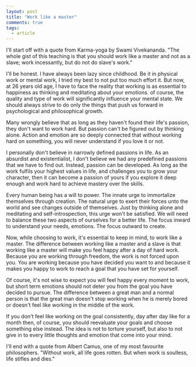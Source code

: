 ```yaml
---
layout: post
title: "Work like a master"
comments: true
tags:
  - article
---
```


I'll start off with a quote from Karma-yoga by Swami Vivekananda.
"The whole gist of this teaching is that you should work like a master and not as a slave; work incessantly, but do not do slave's work."

I'll be honest. I have always been lazy since childhood. Be it in physical work or mental work, I tried my best to not put too much effort it. But now, at 26 years old age, I have to face the reality that working is as essential to happiness as thinking and meditating about your emotions. of course, the quality and type of work will significantly influence your mental state. We should always strive to do only the things that push us forward in psychological and philosophical growth.

Many wrongly believe that as long as they haven't found their life's passion, they don't want to work hard. But passion can't be figured out by thinking alone. Action and emotion are so deeply connected that without working hard on something, you will never understand if you love it or not.

I personally don't believe in narrowly defined passions in life. As an absurdist and existentialist, I don't believe we had any predefined passions that we have to find out. Instead, passion can be developed. As long as the work fulfils your highest values in life, and challenges you to grow your character, then it can become a passion of yours if you explore it deep enough and work hard to achieve mastery over the skills.

Every human being has a will to power. The innate urge to immortalize themselves through creation. The natural urge to exert their forces unto the world and see changes outside of themselves. Just by thinking alone and meditating and self-introspection, this urge won't be satisfied. We will need to balance these two aspects of ourselves for a better life. The focus inward to understand your needs, emotions. The focus outward to create.

Now, while choosing to work, it's essential to keep in mind, to work like a master. The difference between working like a master and a slave is that working like a master will make you feel happy after a day of hard work. Because you are working through freedom, the work is not forced upon you. You are working because you have decided you want to and because it makes you happy to work to reach a goal that you have set for yourself.

Of course, it's not wise to expect you will feel happy every moment to work, but short term emotions should not deter you from the goal you have decided to pursue. The difference between a great man and a normal person is that the great man doesn't stop working when he is merely bored or doesn't feel like working in the middle of the work.

If you don't feel like working on the goal consistently, day after day like for a month then, of course, you should reevaluate your goals and choose something else instead. The idea is not to torture yourself, but also to not give in to every little thoughts and emotion that come into your mind.

I'll end with a quote from Albert Camus, one of my most favourite philosophers. "Without work, all life goes rotten. But when work is soulless, life stifles and dies."
